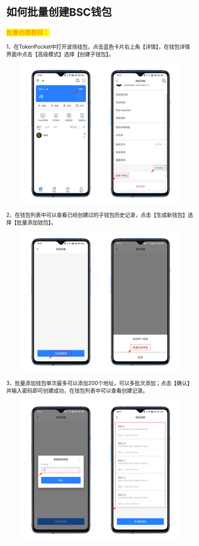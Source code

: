 # 如何批量创建BSC钱包

### <mark style="color:orange;">批量创建教程：</mark> <a href="#1" id="1"></a>

1、在TokenPocket中打开波场钱包，点击蓝色卡片右上角【详情】，在钱包详情界面中点击【高级模式】选择【创建子钱包】。

<figure><img src="../../.gitbook/assets/1 (49).png" alt=""><figcaption></figcaption></figure>

2、在钱包列表中可以查看已经创建过的子钱包历史记录，点击【生成新钱包】选择【批量添加钱包】。

<figure><img src="../../.gitbook/assets/2 (18).png" alt=""><figcaption></figcaption></figure>

3、批量添加钱包单次最多可以添加200个地址，可以多批次添加；点击【确认】并输入密码即可创建成功，在钱包列表中可以查看创建记录。

<figure><img src="../../.gitbook/assets/3.png" alt=""><figcaption></figcaption></figure>
